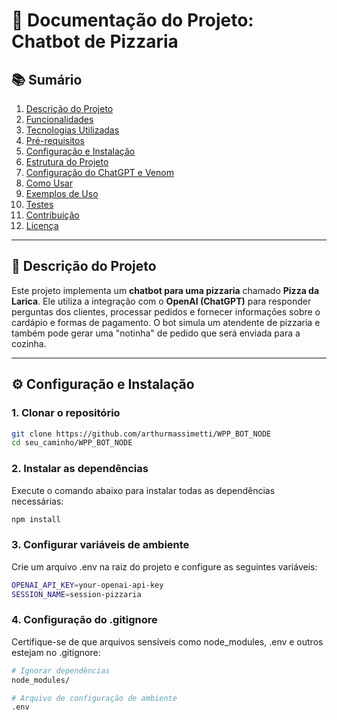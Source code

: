 # 📄 Documentação do Projeto: Chatbot de Pizzaria

## 📚 Sumário
1. [Descrição do Projeto](#descrição-do-projeto)
2. [Funcionalidades](https://github.com/arthurmassimetti/WPP_BOT_NODE/blob/main/Docs/Funcionalidades.md)
3. [Tecnologias Utilizadas](https://github.com/arthurmassimetti/WPP_BOT_NODE/blob/main/Docs/ConfigEInstall.md)
4. [Pré-requisitos](#pré-requisitos)
5. [Configuração e Instalação](#configuração-e-instalação)
6. [Estrutura do Projeto](#estrutura-do-projeto)
7. [Configuração do ChatGPT e Venom](#configuração-do-chatgpt-e-venom)
8. [Como Usar](#como-usar)
9. [Exemplos de Uso](#exemplos-de-uso)
10. [Testes](#testes)
11. [Contribuição](#contribuição)
12. [Licença](#licença)

---

## 📝 Descrição do Projeto
Este projeto implementa um **chatbot para uma pizzaria** chamado **Pizza da Larica**. Ele utiliza a integração com o **OpenAI (ChatGPT)** para responder perguntas dos clientes, processar pedidos e fornecer informações sobre o cardápio e formas de pagamento. O bot simula um atendente de pizzaria e também pode gerar uma "notinha" de pedido que será enviada para a cozinha.


---



## ⚙️ Configuração e Instalação

### 1. Clonar o repositório

```bash
git clone https://github.com/arthurmassimetti/WPP_BOT_NODE
cd seu_caminho/WPP_BOT_NODE
```

### 2. Instalar as dependências

Execute o comando abaixo para instalar todas as dependências necessárias:
```bash
npm install
```

### 3. Configurar variáveis de ambiente

Crie um arquivo .env na raiz do projeto e configure as seguintes variáveis:

```bash
OPENAI_API_KEY=your-openai-api-key
SESSION_NAME=session-pizzaria
```

### 4. Configuração do .gitignore

Certifique-se de que arquivos sensíveis como node_modules, .env e outros estejam no .gitignore:

```bash
# Ignorar dependências
node_modules/

# Arquivo de configuração de ambiente
.env
```
